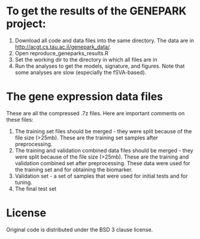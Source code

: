 # To get the results of the GENEPARK project:
1. Download all code and data files into the same directory. The data are in http://acgt.cs.tau.ac.il/genepark_data/.
2. Open reproduce_geneparks_results.R 
3. Set the working dir to the directory in which all files are in
4. Run the analyses to get the models, signature, and figures. Note that some analyses are slow (especially the fSVA-based).

# The gene expression data files 
These are all the compressed .7z files. Here are important comments on these files:
1. The training set files should be merged  - they were split because of the file size (>25mb). These are the training set samples after preprocessing.
2. The training and validation combined data files should be merged  - they were split because of the file size (>25mb). These are the training and validation combined set after preprocessing. These data were used for the training set and for obtaining the biomarker.
3. Validation set - a set of samples that were used for initial tests and for tuning.
4. The final test set

License
=======
Original code is distributed under the BSD 3 clause license.
